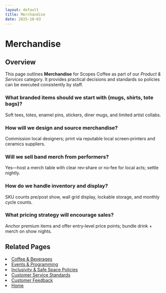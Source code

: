 ```yaml
---
layout: default
title: Merchandise
date: 2025-10-03
---
```


# Merchandise

## Overview
This page outlines **Merchandise** for Scopes Coffee as part of our _Product & Services_ category. It provides practical decisions and standards so policies can be executed consistently by staff.

### What branded items should we start with (mugs, shirts, tote bags)?
Soft tees, totes, enamel pins, stickers, diner mugs, and limited artist collabs.

### How will we design and source merchandise?
Commission local designers; print via reputable local screen‑printers and ceramics suppliers.

### Will we sell band merch from performers?
Yes—host a merch table with clear rev‑share or no‑fee for local acts; settle nightly.

### How do we handle inventory and display?
SKU counts pre/post show, wall grid display, lockable storage, and monthly cycle counts.

### What pricing strategy will encourage sales?
Anchor premium items and offer entry‑level price points; bundle drink + merch on show nights.

## Related Pages
<li><a href="{{ site.baseurl }}/product/drinks.md">Coffee & Beverages</a></li>
<li><a href="{{ site.baseurl }}/product/events.md">Events & Programming</a></li>
<li><a href="{{ site.baseurl }}/product/policies.md">Inclusivity & Safe Space Policies</a></li>
<li><a href="{{ site.baseurl }}/product/standards.md">Customer Service Standards</a></li>
<li><a href="{{ site.baseurl }}/product/surveys.md">Customer Feedback</a></li>
<li><a href="{{ site.baseurl }}/index.html">Home</a></li>